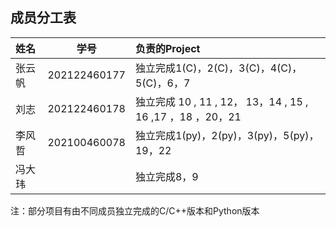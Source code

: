 ## 成员分工表
|姓名|学号|负责的Project|
| :-----| :----: | :---- |
|张云帆|202122460177|独立完成1(C)，2(C)，3(C)，4(C)，5(C)，6，7|
|刘志|202122460178|独立完成 10 , 11 , 12， 13，14 , 15 , 16 ,17 ，18 ，20，21|
|李风哲|202100460078|独立完成1(py)，2(py)，3(py)，5(py)，19，22|
|冯大玮||独立完成8，9|

注：部分项目有由不同成员独立完成的C/C++版本和Python版本
